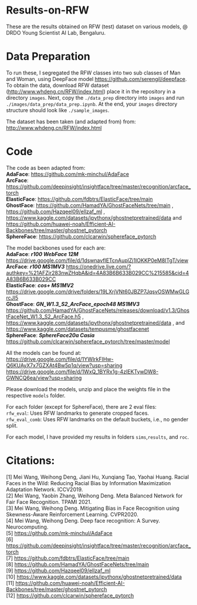# Results-on-RFW
These are the results obtained on RFW (test) dataset on various models, @ DRDO Young Scientist AI Lab, Bengaluru.

# Data Preparation
To run these, I segregated the RFW classes into two sub classes of Man and Woman, using DeepFace model https://github.com/serengil/deepface.  
To obtain the data, download RFW dataset (http://www.whdeng.cn/RFW/index.html) place it in the repository in a directory `images`. Next, copy the `./data_prep` directory into `images` and run `./images/data_prep/data_prep.ipynb`. At the end, your `images` directory structure should look like `./sample_images`.

The dataset has been taken (and adapted from) from: http://www.whdeng.cn/RFW/index.html

# Code
The code as been adapted from:   
**AdaFace**: https://github.com/mk-minchul/AdaFace   
**ArcFace**: https://github.com/deepinsight/insightface/tree/master/recognition/arcface_torch   
**ElasticFace**: https://github.com/fdbtrs/ElasticFace/tree/main   
**GhostFace**: https://github.com/HamadYA/GhostFaceNets/tree/main , https://github.com/Hazqeel09/ellzaf_ml , https://www.kaggle.com/datasets/ipythonx/ghostnetpretrained/data and https://github.com/huawei-noah/Efficient-AI-Backbones/tree/master/ghostnet_pytorch    
**SphereFace**: https://github.com/clcarwin/sphereface_pytorch   

The model backbones used for each are:  
**AdaFace**: ***r100 WebFace 12M*** https://drive.google.com/file/d/1dswnavflETcnAuplZj1IOKKP0eM8ITgT/view  
**ArcFace**: ***r100 MS1MV3*** https://onedrive.live.com/?authkey=%21AFZjr283nwZHqbA&id=4A83B6B633B029CC%215585&cid=4A83B6B633B029CC  
**ElasticFace**: ***cos+ MS1MV2*** https://drive.google.com/drive/folders/19LXrjVNt60JBZP7JqsvOSWMwGLGrcJl5  
**GhostFace**: ***GN_W1.3_S2_ArcFace_epoch48 MS1MV3*** https://github.com/HamadYA/GhostFaceNets/releases/download/v1.3/GhostFaceNet_W1.3_S2_ArcFace.h5 , https://www.kaggle.com/datasets/ipythonx/ghostnetpretrained/data , and https://www.kaggle.com/datasets/tempusme/ghostfacenet  
**SphereFace**: ***SphereFace20a Casia*** https://github.com/clcarwin/sphereface_pytorch/tree/master/model  

All the models can be found at:  
https://drive.google.com/file/d/1YWIrkFIHw-Q6KUAyX7x7GZXAt4Bw5p1q/view?usp=sharing  
https://drive.google.com/file/d/1WxQ_1BYRx1g-4zIEKTywDW8-GWNCQ6ea/view?usp=sharing

Please download the models, unzip and place the weights file in the respective `models` folder.  

For each folder (except for SphereFace), there are 2 eval files:  
`rfw_eval`: Uses RFW landmarks to generate cropped faces.  
`rfw_eval_comb`: Uses RFW landmarks on the default buckets, i.e., no gender split.  

For each model, I have provided my results in folders `sims`,`results`, and `roc`.

# Citations:  
[1] Mei Wang, Weihong Deng, Jiani Hu, Xunqiang Tao, Yaohai Huang. Racial Faces in the Wild: Reducing Racial Bias by Information Maximization Adaptation Network. ICCV2019.  
[2] Mei Wang, Yaobin Zhang, Weihong Deng. Meta Balanced Network for Fair Face Recognition. TPAMI 2021.  
[3] Mei Wang, Weihong Deng. Mitigating Bias in Face Recognition using Skewness-Aware Reinforcement Learning. CVPR2020.  
[4] Mei Wang, Weihong Deng. Deep face recognition: A Survey. Neurocomputing.  
[5] https://github.com/mk-minchul/AdaFace  
[6] https://github.com/deepinsight/insightface/tree/master/recognition/arcface_torch  
[7] https://github.com/fdbtrs/ElasticFace/tree/main  
[8] https://github.com/HamadYA/GhostFaceNets/tree/main  
[9] https://github.com/Hazqeel09/ellzaf_ml  
[10] https://www.kaggle.com/datasets/ipythonx/ghostnetpretrained/data  
[11] https://github.com/huawei-noah/Efficient-AI-Backbones/tree/master/ghostnet_pytorch  
[12] https://github.com/clcarwin/sphereface_pytorch   
